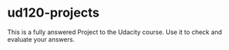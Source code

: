 ud120-projects
==============
This is a fully answered Project to the Udacity course. Use it to check and evaluate your answers.
